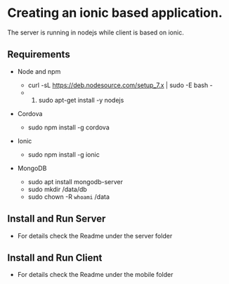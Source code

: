 # Creating an ionic based application.
The server is running in nodejs while client is based on ionic.

## Requirements

- Node and npm
  - curl -sL https://deb.nodesource.com/setup_7.x | sudo -E bash -
  - 1. sudo apt-get install -y nodejs

- Cordova
  - sudo npm install -g cordova

- Ionic
  - sudo npm install -g ionic

- MongoDB
  - sudo apt install mongodb-server
  - sudo mkdir /data/db
  - sudo chown -R `whoami` /data

## Install and Run Server
- For details check the Readme under the server folder

## Install and Run Client
- For details check the Readme under the mobile folder
